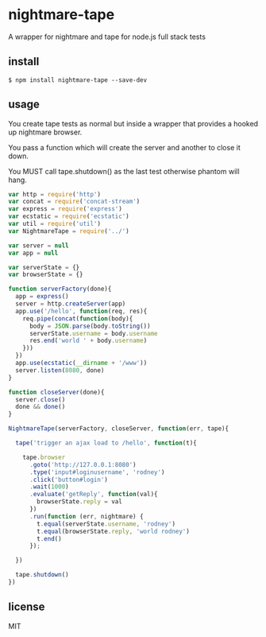 nightmare-tape
==============

A wrapper for nightmare and tape for node.js full stack tests

## install

```
$ npm install nightmare-tape --save-dev
```

## usage

You create tape tests as normal but inside a wrapper that provides a hooked up nightmare browser.

You pass a function which will create the server and another to close it down.

You MUST call tape.shutdown() as the last test otherwise phantom will hang.

```js
var http = require('http')
var concat = require('concat-stream')
var express = require('express')
var ecstatic = require('ecstatic')
var util = require('util')
var NightmareTape = require('../')

var server = null
var app = null

var serverState = {}
var browserState = {}

function serverFactory(done){
  app = express()
  server = http.createServer(app)
  app.use('/hello', function(req, res){
    req.pipe(concat(function(body){
      body = JSON.parse(body.toString())
      serverState.username = body.username
      res.end('world ' + body.username)
    }))
  })
  app.use(ecstatic(__dirname + '/www'))
  server.listen(8080, done)
}

function closeServer(done){
  server.close()
  done && done()
}

NightmareTape(serverFactory, closeServer, function(err, tape){

  tape('trigger an ajax load to /hello', function(t){

    tape.browser
      .goto('http://127.0.0.1:8080')
      .type('input#loginusername', 'rodney')
      .click('button#login')
      .wait(1000)
      .evaluate('getReply', function(val){
        browserState.reply = val
      })
      .run(function (err, nightmare) {
        t.equal(serverState.username, 'rodney')
        t.equal(browserState.reply, 'world rodney')
        t.end()
      });

  })

  tape.shutdown()
})
```

## license

MIT